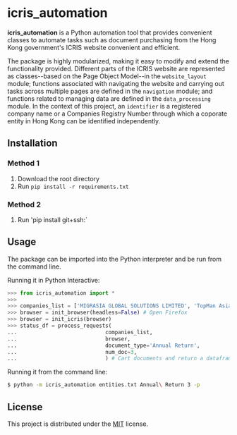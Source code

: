 # icris_automation

**icris_automation** is a Python automation tool that  provides convenient classes to automate tasks such as document purchasing from the Hong Kong government's ICRIS website convenient and efficient. 

The package is highly modularized, making it easy to modify and extend the functionality provided. Different parts of the ICRIS website are represented as classes--based on the Page Object Model--in the `website_layout` module; functions associated with navigating the website and carrying out tasks across multiple pages are defined in the `navigation` module; and functions related to managing data are defined in the `data_processing` module. In the context of this project, an `identifier` is a registered company name or a Companies Registry Number through which a coporate entity in Hong Kong can be identified independently.

## Installation

### Method 1
1. Download the root directory
2. Run `pip install -r requirements.txt`

### Method 2

1. Run 'pip install git+ssh:`

## Usage

The package can be imported into the Python interpreter and be run from the command line. 

Running it in Python Interactive:
```Python
>>> from icris_automation import *
>>> 
>>> companies_list = ['MIGRASIA GLOBAL SOLUTIONS LIMITED', 'TopMan Asia Limited']
>>> browser = init_browser(headless=False) # Open Firefox
>>> browser = init_icris(browser)
>>> status_df = process_requests(
...                            companies_list,
...                            browser,
...                            document_type='Annual Return',
...                            num_doc=3,
...                            ) # Cart documents and return a dataframe containing information about the process
```

Running it from the command line:
```Bash
$ python -m icris_automation entities.txt Annual\ Return 3 -p
```

## License

This project is distributed under the [MIT](https://github.com/adityaverma415/icris_automation/blob/master/LICENSE) license. 
